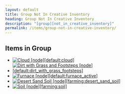 ```yaml
---
layout: default
title: Group Not In Creative Inventory
heading: Group Not In Creative Inventory
description: "[group][not_in_creative_inventory]"
permalink: /items/group-not-in-creative-inventory/
---
```



## Items in Group

<ul class="list-items clearfix">
    <li><a href="{{site.baseurl}}/items/default-cloud/"><img src="{{site.baseurl}}/assets/img/items/itemcubes/default_cloud.png" data-toggle="tooltip" title="Cloud [node][default:cloud]"></a></li>
    <li><a href="{{site.baseurl}}/items/default-dirt-with-grass-footsteps/"><img src="{{site.baseurl}}/assets/img/items/itemcubes/default_dirt_with_grass_footsteps.png" data-toggle="tooltip" title="Dirt with Grass and Footsteps [node][default:dirt_with_grass_footsteps]"></a></li>
    <li><a href="{{site.baseurl}}/items/default-furnace-active/"><img src="{{site.baseurl}}/assets/img/items/itemcubes/default_furnace_active.png" data-toggle="tooltip" title="Furnace [node][default:furnace_active]"></a></li>
    <li><a href="{{site.baseurl}}/items/farming-desert-sand-soil/"><img src="{{site.baseurl}}/assets/img/items/itemcubes/farming_desert_sand_soil.png" data-toggle="tooltip" title="Desert Sand Soil [node][farming:desert_sand_soil]"></a></li>
    <li><a href="{{site.baseurl}}/items/farming-soil/"><img src="{{site.baseurl}}/assets/img/items/itemcubes/farming_soil.png" data-toggle="tooltip" title="Soil [node][farming:soil]"></a></li>
</ul>
